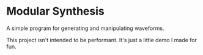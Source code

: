 # Modular Synthesis

A simple program for generating and manipulating waveforms.

This project isn't intended to be performant. It's just a little demo I made
for fun.
